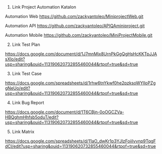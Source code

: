 1. Link Project Automation Katalon

Automation Web 
https://github.com/zackyantoleo/MiniprojectWeb.git 
 
Automation API 
https://github.com/zackyantoleo/APIQAminiproject.git 
 
Automation Mobile 
https://github.com/zackyantoleo/MiniProjectMobile.git

2. Link Test Plan

https://docs.google.com/document/d/1J7mnMjx8UrnPkGgQgHsHcKKTpJJAsXlo/edit?usp=sharing&ouid=113190620732855460044&rtpof=true&sd=true

3. Link Test Case

https://docs.google.com/spreadsheets/d/1rhw6tnYkwf0he2pzksoWYlloPZggNeUo/edit?usp=sharing&ouid=113190620732855460044&rtpof=true&sd=true

4. Link Bug Report

https://docs.google.com/document/d/1T6CBjn-0oOGCZVa-HBQghmHhfsb5oduT/edit?usp=sharing&ouid=113190620732855460044&rtpof=true&sd=true

5. Link Matrix

https://docs.google.com/spreadsheets/d/11aO_dwKr1p3YJIzFoiiIvvnp9TqgFdCl/edit?usp=sharing&ouid=113190620732855460044&rtpof=true&sd=true

